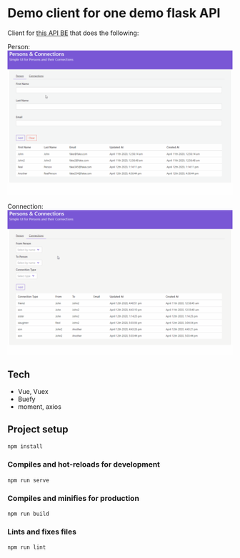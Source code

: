 # Demo client for one demo flask API

Client for [this API BE](https://github.com/haskone/dummy_connections_be) that does the following:

Person:
![](person_demo.gif)

Connection:
![](connection_demo.gif)

## Tech

- Vue, Vuex
- Buefy
- moment, axios

## Project setup
```
npm install
```

### Compiles and hot-reloads for development
```
npm run serve
```

### Compiles and minifies for production
```
npm run build
```

### Lints and fixes files
```
npm run lint
```
